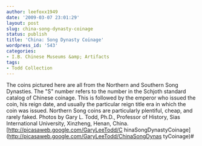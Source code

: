 ```yaml
---
author: leefoxx1949
date: '2009-03-07 23:01:29'
layout: post
slug: china-song-dynasty-coinage
status: publish
title: 'China: Song Dynasty Coinage'
wordpress_id: '543'
categories:
- I.B. Chinese Museums &amp; Artifacts
tags:
- Todd Collection
---
```


The coins pictured here are all from the Northern and Southern Song Dynasties.
The "S" number refers to the number in the Schjoth standard catalog of Chinese
coinage. This is followed by the emperor who issued the coin, his reign date,
and usually the particular reign title era in which the coin was issued.
Northern Song coins are particularly plentiful, cheap, and rarely faked.
Photos by Gary L. Todd, Ph.D., Professor of History, Sias International
University, Xinzheng, Henan, China. [http://picasaweb.google.com/GaryLeeTodd/C
hinaSongDynastyCoinage](http://picasaweb.google.com/GaryLeeTodd/ChinaSongDynas
tyCoinage)#

